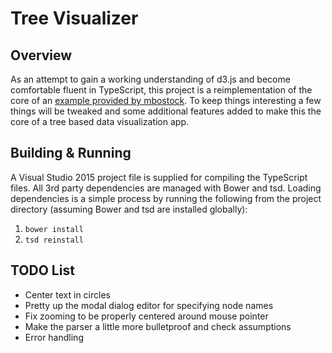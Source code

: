 Tree Visualizer
===

Overview
---

As an attempt to gain a working understanding of d3.js and become comfortable
fluent in TypeScript, this project is a reimplementation of the core of an
[example provided by mbostock](https://mbostock.github.io/d3/talk/20111018/tree.html).
To keep things interesting a few things will be tweaked and some additional features
added to make this the core of a tree based data visualization app.

Building & Running
---
A Visual Studio 2015 project file is supplied for compiling the TypeScript files. All 3rd
party dependencies are managed with Bower and tsd. Loading dependencies is a simple process
by running the following from the project directory (assuming Bower and tsd are installed globally):

1. `bower install`
2. `tsd reinstall`

TODO List
---

- Center text in circles
- Pretty up the modal dialog editor for specifying node names
- Fix zooming to be properly centered around mouse pointer
- Make the parser a little more bulletproof and check assumptions
- Error handling